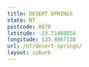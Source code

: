 ```yaml
---
title: DESERT SPRINGS
state: NT
postcode: 0870
latitude: -23.71460854
longitude: 133.8867138
url: /nt/desert-springs/
layout: suburb
---
```

